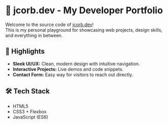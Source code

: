 # 🚀 jcorb.dev - My Developer Portfolio

Welcome to the source code of <a href="https://jcorb.dev">jcorb.dev</a>!  
This is my personal playground for showcasing web projects, design skills, and everything in between.

## 🌟 Highlights

- **Sleek UI/UX:** Clean, modern design with intuitive navigation.
- **Interactive Projects:** Live demos and code snippets.
- **Contact Form:** Easy way for visitors to reach out directly.

## 🛠 Tech Stack

- HTML5
- CSS3 + Flexbox
- JavaScript (ES6)
